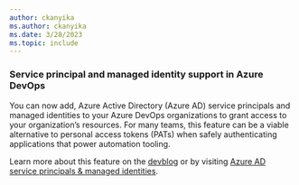 ```yaml
---
author: ckanyika
ms.author: ckanyika
ms.date: 3/28/2023
ms.topic: include
---
```


### Service principal and managed identity support in Azure DevOps 

You can now add, Azure Active Directory (Azure AD) service principals and managed identities to your Azure DevOps organizations to grant access to your organization’s resources. For many teams, this feature can be a viable alternative to personal access tokens (PATs) when safely authenticating applications that power automation tooling.

Learn more about this feature on the [devblog](https://devblogs.microsoft.com/devops/introducing-service-principal-and-managed-identity-support-on-azure-devops/) or by visiting [Azure AD service principals & managed identities](/azure/devops/integrate/get-started/authentication/service-principal-managed-identity?view=azure-devops&preserve-view=true). 

